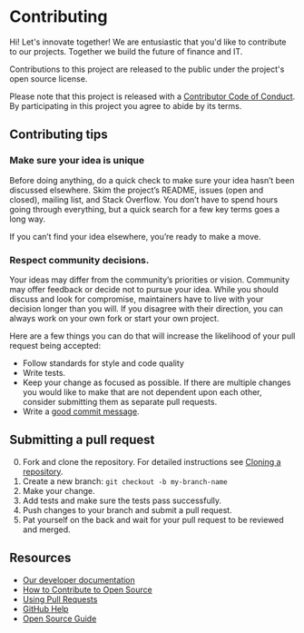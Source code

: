 # Contributing

Hi! Let's innovate together! We are entusiastic that you'd like to contribute to our projects. Together we build the future of finance and IT. 

Contributions to this project are released to the public under the project's open source license.

Please note that this project is released with a [Contributor Code of Conduct](https://github.com/ABNAMRO/repository-scanner/blob/main/code-of-conduct.md). By participating in this project you agree to abide by its terms.

## Contributing tips
### Make sure your idea is unique
Before doing anything, do a quick check to make sure your idea hasn’t been discussed elsewhere. Skim the project’s README, issues (open and closed), mailing list, and Stack Overflow. You don’t have to spend hours going through everything, but a quick search for a few key terms goes a long way.

If you can’t find your idea elsewhere, you’re ready to make a move. 

### Respect community decisions. 
Your ideas may differ from the community’s priorities or vision. Community may offer feedback or decide not to pursue your idea. While you should discuss and look for compromise, maintainers have to live with your decision longer than you will. If you disagree with their direction, you can always work on your own fork or start your own project.

Here are a few things you can do that will increase the likelihood of your pull request being accepted:

- Follow standards for style and code quality
- Write tests.
- Keep your change as focused as possible. If there are multiple changes you would like to make that are not dependent upon each other, consider submitting them as separate pull requests.
- Write a [good commit message](http://tbaggery.com/2008/04/19/a-note-about-git-commit-messages.html).

## Submitting a pull request

0. Fork and clone the repository. For detailed instructions see [Cloning a repository](https://docs.github.com/en/repositories/creating-and-managing-repositories/cloning-a-repository).
1. Create a new branch: `git checkout -b my-branch-name`
2. Make your change.
3. Add tests and make sure the tests pass successfully.
4. Push changes to your branch and submit a pull request.
5. Pat yourself on the back and wait for your pull request to be reviewed and merged.


## Resources

- [Our developer documentation](https://developer.abnamro.com/)
- [How to Contribute to Open Source](https://opensource.guide/how-to-contribute/)
- [Using Pull Requests](https://help.github.com/articles/about-pull-requests/)
- [GitHub Help](https://help.github.com)
- [Open Source Guide](https://opensource.guide/how-to-contribute)
